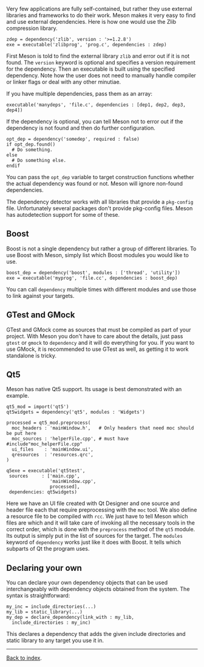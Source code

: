 Very few applications are fully self-contained, but rather they use external libraries and frameworks to do their work. Meson makes it very easy to find and use external dependencies. Here is how one would use the Zlib compression library.

    zdep = dependency('zlib', version : '>=1.2.8')
    exe = executable('zlibprog', 'prog.c', dependencies : zdep)

First Meson is told to find the external library `zlib` and error out if it is not found. The `version` keyword is optional and specifies a version requirement for the dependency. Then an executable is built using the specified dependency. Note how the user does not need to manually handle compiler or linker flags or deal with any other minutiae.

If you have multiple dependencies, pass them as an array:

    executable('manydeps', 'file.c', dependencies : [dep1, dep2, dep3, dep4])

If the dependency is optional, you can tell Meson not to error out if the dependency is not found and then do further configuration.

    opt_dep = dependency('somedep', required : false)
    if opt_dep.found()
      # Do something.
    else
      # Do something else.
    endif

You can pass the `opt_dep` variable to target construction functions whether the actual dependency was found or not. Meson will ignore non-found dependencies.

The dependency detector works with all libraries that provide a `pkg-config` file. Unfortunately several packages don't provide pkg-config files. Meson has autodetection support for some of these.

## Boost ##

Boost is not a single dependency but rather a group of different libraries. To use Boost with Meson, simply list which Boost modules you would like to use.

    boost_dep = dependency('boost', modules : ['thread', 'utility'])
    exe = executable('myprog', 'file.cc', dependencies : boost_dep)

You can call `dependency` multiple times with different modules and use those to link against your targets.

## GTest and GMock ##

GTest and GMock come as sources that must be compiled as part of your project. With Meson you don't have to care about the details, just pass `gtest` or `gmock` to `dependency` and it will do everything for you. If you want to use GMock, it is recommended to use GTest as well, as getting it to work standalone is tricky.

## Qt5 ##

Meson has native Qt5 support. Its usage is best demonstrated with an example.

    qt5_mod = import('qt5')
    qt5widgets = dependency('qt5', modules : 'Widgets')
    
    processed = qt5_mod.preprocess(
      moc_headers : 'mainWindow.h',   # Only headers that need moc should be put here
      moc_sources : 'helperFile.cpp', # must have #include"moc_helperFile.cpp"
      ui_files    : 'mainWindow.ui',
      qresources  : 'resources.qrc',
    )

    q5exe = executable('qt5test',
     sources     : ['main.cpp',
                    'mainWindow.cpp',
                    processed],
     dependencies: qt5widgets)

Here we have an UI file created with Qt Designer and one source and header file each that require preprocessing with the `moc` tool. We also define a resource file to be compiled with `rcc`. We just have to tell Meson which files are which and it will take care of invoking all the necessary tools in the correct order, which is done with the `preprocess` method of the `qt5` module. Its output is simply put in the list of sources for the target. The `modules` keyword of `dependency` works just like it does with Boost. It tells which subparts of Qt the program uses.

## Declaring your own

You can declare your own dependency objects that can be used interchangeably with dependency objects obtained from the system. The syntax is straightforward:

    my_inc = include_directories(...)
    my_lib = static_library(...)
    my_dep = declare_dependency(link_with : my_lib,
      include_directories : my_inc)

This declares a dependency that adds the given include directories and static library to any target you use it in.

---

[Back to index](Manual).